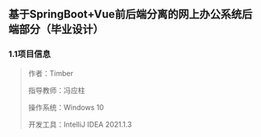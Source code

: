 ## 基于SpringBoot+Vue前后端分离的网上办公系统后端部分（毕业设计）

### 1.1项目信息

> 作者：Timber
>
> 指导教师：冯应柱
>
> 操作系统：Windows 10
>
> 开发工具：IntelliJ IDEA 2021.1.3

